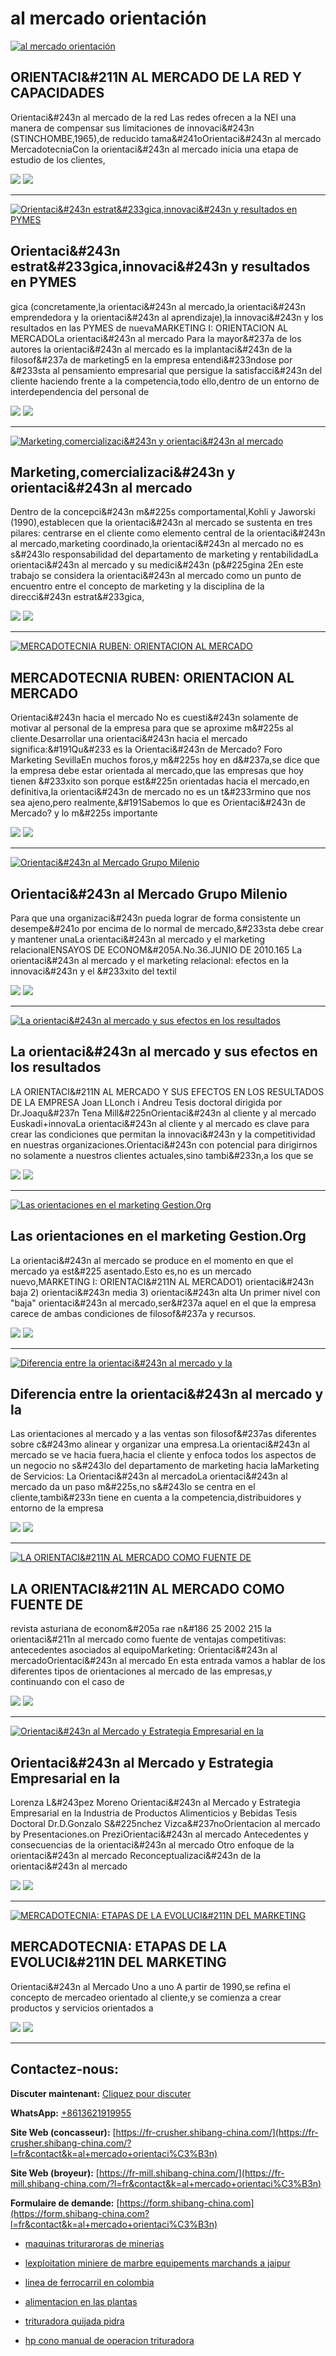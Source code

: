 # al mercado orientación

<a href="https://swt.shibang-china.com/?l=fr&img&k=al+mercado+orientaci%C3%B3n" target="_blank">![al mercado orientación](http://static.shibang-china.com/all-800x300/913.jpg)</a>

## ORIENTACI&#211N AL MERCADO DE LA RED Y CAPACIDADES
Orientaci&#243n al mercado de la red Las redes ofrecen a la NEI una manera de compensar sus limitaciones de innovaci&#243n (STINCHOMBE,1965),de reducido tama&#241oOrientaci&#243n al mercado MercadotecniaCon la orientaci&#243n al mercado inicia una etapa de estudio de los clientes,


<a href="https://whatsapp.shibangsoft.com/WhatsApp.php" target="_blank" title="WhatsApp">![](http://static.shibang-china.com/icon/whatsapp.png)</a> <a href="https://swt.shibang-china.com/?l=fr&icon&k=al+mercado+orientaci%C3%B3n" target="_blank">![](http://static.shibang-china.com/icon/chat-fr.png)</a>

---

<a href="https://swt.shibang-china.com/?l=fr&img&k=al+mercado+orientaci%C3%B3n" target="_blank">![Orientaci&#243n estrat&#233gica,innovaci&#243n y resultados en PYMES](http://static.shibang-china.com/all-800x300/1228.jpg)</a>

## Orientaci&#243n estrat&#233gica,innovaci&#243n y resultados en PYMES
gica (concretamente,la orientaci&#243n al mercado,la orientaci&#243n emprendedora y la orientaci&#243n al aprendizaje),la innovaci&#243n y los resultados en las PYMES de nuevaMARKETING I: ORIENTACION AL MERCADOLa orientaci&#243n al mercado Para la mayor&#237a de los autores la orientaci&#243n al mercado es la implantaci&#243n de la filosof&#237a de marketing5 en la empresa entendi&#233ndose por &#233sta al pensamiento empresarial que persigue la satisfacci&#243n del cliente haciendo frente a la competencia,todo ello,dentro de un entorno de interdependencia del personal de


<a href="https://whatsapp.shibangsoft.com/WhatsApp.php" target="_blank" title="WhatsApp">![](http://static.shibang-china.com/icon/whatsapp.png)</a> <a href="https://swt.shibang-china.com/?l=fr&icon&k=al+mercado+orientaci%C3%B3n" target="_blank">![](http://static.shibang-china.com/icon/chat-fr.png)</a>

---

<a href="https://swt.shibang-china.com/?l=fr&img&k=al+mercado+orientaci%C3%B3n" target="_blank">![Marketing,comercializaci&#243n y orientaci&#243n al mercado](http://static.shibang-china.com/all-800x300/1204.jpg)</a>

## Marketing,comercializaci&#243n y orientaci&#243n al mercado
Dentro de la concepci&#243n m&#225s comportamental,Kohli y Jaworski (1990),establecen que la orientaci&#243n al mercado se sustenta en tres pilares: centrarse en el cliente como elemento central de la orientaci&#243n al mercado,marketing coordinado,la orientaci&#243n al mercado no es s&#243lo responsabilidad del departamento de marketing y rentabilidadLa orientaci&#243n al mercado y su medici&#243n (p&#225gina 2En este trabajo se considera la orientaci&#243n al mercado como un punto de encuentro entre el concepto de marketing y la disciplina de la direcci&#243n estrat&#233gica,


<a href="https://whatsapp.shibangsoft.com/WhatsApp.php" target="_blank" title="WhatsApp">![](http://static.shibang-china.com/icon/whatsapp.png)</a> <a href="https://swt.shibang-china.com/?l=fr&icon&k=al+mercado+orientaci%C3%B3n" target="_blank">![](http://static.shibang-china.com/icon/chat-fr.png)</a>

---

<a href="https://swt.shibang-china.com/?l=fr&img&k=al+mercado+orientaci%C3%B3n" target="_blank">![MERCADOTECNIA RUBEN: ORIENTACION AL MERCADO](http://static.shibang-china.com/all-800x300/50.jpg)</a>

## MERCADOTECNIA RUBEN: ORIENTACION AL MERCADO
Orientaci&#243n hacia el mercado No es cuesti&#243n solamente de motivar al personal de la empresa para que se aproxime m&#225s al cliente.Desarrollar una orientaci&#243n hacia el mercado significa:&#191Qu&#233 es la Orientaci&#243n de Mercado? Foro Marketing SevillaEn muchos foros,y m&#225s hoy en d&#237a,se dice que la empresa debe estar orientada al mercado,que las empresas que hoy tienen &#233xito son porque est&#225n orientadas hacia el mercado,en definitiva,la orientaci&#243n de mercado no es un t&#233rmino que nos sea ajeno,pero realmente,&#191Sabemos lo que es Orientaci&#243n de Mercado? y lo m&#225s importante


<a href="https://whatsapp.shibangsoft.com/WhatsApp.php" target="_blank" title="WhatsApp">![](http://static.shibang-china.com/icon/whatsapp.png)</a> <a href="https://swt.shibang-china.com/?l=fr&icon&k=al+mercado+orientaci%C3%B3n" target="_blank">![](http://static.shibang-china.com/icon/chat-fr.png)</a>

---

<a href="https://swt.shibang-china.com/?l=fr&img&k=al+mercado+orientaci%C3%B3n" target="_blank">![Orientaci&#243n al Mercado Grupo Milenio](http://static.shibang-china.com/all-800x300/1211.jpg)</a>

## Orientaci&#243n al Mercado Grupo Milenio
Para que una organizaci&#243n pueda lograr de forma consistente un desempe&#241o por encima de lo normal de mercado,&#233sta debe crear y mantener unaLa orientaci&#243n al mercado y el marketing relacionalENSAYOS DE ECONOM&#205A.No.36.JUNIO DE 2010.165 La orientaci&#243n al mercado y el marketing relacional: efectos en la innovaci&#243n y el &#233xito del textil


<a href="https://whatsapp.shibangsoft.com/WhatsApp.php" target="_blank" title="WhatsApp">![](http://static.shibang-china.com/icon/whatsapp.png)</a> <a href="https://swt.shibang-china.com/?l=fr&icon&k=al+mercado+orientaci%C3%B3n" target="_blank">![](http://static.shibang-china.com/icon/chat-fr.png)</a>

---

<a href="https://swt.shibang-china.com/?l=fr&img&k=al+mercado+orientaci%C3%B3n" target="_blank">![La orientaci&#243n al mercado y sus efectos en los resultados](http://static.shibang-china.com/all-800x300/1019.jpg)</a>

## La orientaci&#243n al mercado y sus efectos en los resultados
LA ORIENTACI&#211N AL MERCADO Y SUS EFECTOS EN LOS RESULTADOS DE LA EMPRESA Joan LLonch i Andreu Tesis doctoral dirigida por Dr.Joaqu&#237n Tena Mill&#225nOrientaci&#243n al cliente y al mercado Euskadi+innovaLa orientaci&#243n al cliente y al mercado es clave para crear las condiciones que permitan la innovaci&#243n y la competitividad en nuestras organizaciones.Orientaci&#243n con potencial para dirigirnos no solamente a nuestros clientes actuales,sino tambi&#233n,a los que se


<a href="https://whatsapp.shibangsoft.com/WhatsApp.php" target="_blank" title="WhatsApp">![](http://static.shibang-china.com/icon/whatsapp.png)</a> <a href="https://swt.shibang-china.com/?l=fr&icon&k=al+mercado+orientaci%C3%B3n" target="_blank">![](http://static.shibang-china.com/icon/chat-fr.png)</a>

---

<a href="https://swt.shibang-china.com/?l=fr&img&k=al+mercado+orientaci%C3%B3n" target="_blank">![Las orientaciones en el marketing Gestion.Org](http://static.shibang-china.com/all-800x300/1144.jpg)</a>

## Las orientaciones en el marketing Gestion.Org
La orientaci&#243n al mercado se produce en el momento en que el mercado ya est&#225 asentado.Esto es,no es un mercado nuevo,MARKETING I: ORIENTACI&#211N AL MERCADO1) orientaci&#243n baja 2) orientaci&#243n media 3) orientaci&#243n alta Un primer nivel con "baja" orientaci&#243n al mercado,ser&#237a aquel en el que la empresa carece de ambas condiciones de filosof&#237a y recursos.


<a href="https://whatsapp.shibangsoft.com/WhatsApp.php" target="_blank" title="WhatsApp">![](http://static.shibang-china.com/icon/whatsapp.png)</a> <a href="https://swt.shibang-china.com/?l=fr&icon&k=al+mercado+orientaci%C3%B3n" target="_blank">![](http://static.shibang-china.com/icon/chat-fr.png)</a>

---

<a href="https://swt.shibang-china.com/?l=fr&img&k=al+mercado+orientaci%C3%B3n" target="_blank">![Diferencia entre la orientaci&#243n al mercado y la](http://static.shibang-china.com/all-800x300/1447.jpg)</a>

## Diferencia entre la orientaci&#243n al mercado y la
Las orientaciones al mercado y a las ventas son filosof&#237as diferentes sobre c&#243mo alinear y organizar una empresa.La orientaci&#243n al mercado se ve hacia fuera,hacia el cliente y enfoca todos los aspectos de un negocio no s&#243lo del departamento de marketing hacia laMarketing de Servicios: La Orientaci&#243n al mercadoLa orientaci&#243n al mercado da un paso m&#225s,no s&#243lo se centra en el cliente,tambi&#233n tiene en cuenta a la competencia,distribuidores y entorno de la empresa


<a href="https://whatsapp.shibangsoft.com/WhatsApp.php" target="_blank" title="WhatsApp">![](http://static.shibang-china.com/icon/whatsapp.png)</a> <a href="https://swt.shibang-china.com/?l=fr&icon&k=al+mercado+orientaci%C3%B3n" target="_blank">![](http://static.shibang-china.com/icon/chat-fr.png)</a>

---

<a href="https://swt.shibang-china.com/?l=fr&img&k=al+mercado+orientaci%C3%B3n" target="_blank">![LA ORIENTACI&#211N AL MERCADO COMO FUENTE DE](http://static.shibang-china.com/all-800x300/19.jpg)</a>

## LA ORIENTACI&#211N AL MERCADO COMO FUENTE DE
revista asturiana de econom&#205a rae n&#186 25 2002 215 la orientaci&#211n al mercado como fuente de ventajas competitivas: antecedentes asociados al equipoMarketing: Orientaci&#243n al mercadoOrientaci&#243n al mercado En esta entrada vamos a hablar de los diferentes tipos de orientaciones al mercado de las empresas,y continuando con el caso de


<a href="https://whatsapp.shibangsoft.com/WhatsApp.php" target="_blank" title="WhatsApp">![](http://static.shibang-china.com/icon/whatsapp.png)</a> <a href="https://swt.shibang-china.com/?l=fr&icon&k=al+mercado+orientaci%C3%B3n" target="_blank">![](http://static.shibang-china.com/icon/chat-fr.png)</a>

---

<a href="https://swt.shibang-china.com/?l=fr&img&k=al+mercado+orientaci%C3%B3n" target="_blank">![Orientaci&#243n al Mercado y Estrategia Empresarial en la](http://static.shibang-china.com/all-800x300/572.jpg)</a>

## Orientaci&#243n al Mercado y Estrategia Empresarial en la
Lorenza L&#243pez Moreno Orientaci&#243n al Mercado y Estrategia Empresarial en la Industria de Productos Alimenticios y Bebidas Tesis Doctoral Dr.D.Gonzalo S&#225nchez Vizca&#237noOrientacion al mercado by Presentaciones.on PreziOrientaci&#243n al mercado Antecedentes y consecuencias de la orientaci&#243n al mercado Otro enfoque de la orientaci&#243n al mercado Reconceptualizaci&#243n de la orientaci&#243n al mercado


<a href="https://whatsapp.shibangsoft.com/WhatsApp.php" target="_blank" title="WhatsApp">![](http://static.shibang-china.com/icon/whatsapp.png)</a> <a href="https://swt.shibang-china.com/?l=fr&icon&k=al+mercado+orientaci%C3%B3n" target="_blank">![](http://static.shibang-china.com/icon/chat-fr.png)</a>

---

<a href="https://swt.shibang-china.com/?l=fr&img&k=al+mercado+orientaci%C3%B3n" target="_blank">![MERCADOTECNIA: ETAPAS DE LA EVOLUCI&#211N DEL MARKETING](http://static.shibang-china.com/all-800x300/395.jpg)</a>

## MERCADOTECNIA: ETAPAS DE LA EVOLUCI&#211N DEL MARKETING
Orientaci&#243n al Mercado Uno a uno A partir de 1990,se refina el concepto de mercadeo orientado al cliente,y se comienza a crear productos y servicios orientados a

<a href="https://whatsapp.shibangsoft.com/WhatsApp.php" target="_blank" title="WhatsApp">![](http://static.shibang-china.com/icon/whatsapp.png)</a> <a href="https://swt.shibang-china.com/?l=fr&icon&k=al+mercado+orientaci%C3%B3n" target="_blank">![](http://static.shibang-china.com/icon/chat-fr.png)</a>

---
## Contactez-nous:

**Discuter maintenant:** [Cliquez pour discuter](https://swt.shibang-china.com?l=fr&contact&k=al+mercado+orientaci%C3%B3n)

**WhatsApp:**  [+8613621919955](https://whatsapp.shibangsoft.com/WhatsApp.php)

**Site Web (concasseur):** [https://fr-crusher.shibang-china.com/](https://fr-crusher.shibang-china.com/?l=fr&contact&k=al+mercado+orientaci%C3%B3n)

**Site Web (broyeur):** [https://fr-mill.shibang-china.com/](https://fr-mill.shibang-china.com/?l=fr&contact&k=al+mercado+orientaci%C3%B3n)

**Formulaire de demande:** [https://form.shibang-china.com](https://form.shibang-china.com?l=fr&contact&k=al+mercado+orientaci%C3%B3n)

* [maquinas trituraroras de minerias](../62/maquinas%20trituraroras%20de%20minerias.md)

* [lexploitation miniere de marbre equipements marchands a jaipur](../61/lexploitation%20miniere%20de%20marbre%20equipements%20marchands%20a%20jaipur.md)

* [linea de ferrocarril en colombia](../64/linea%20de%20ferrocarril%20en%20colombia.md)

* [alimentacion en las plantas](../64/alimentacion%20en%20las%20plantas.md)

* [trituradora quijada pidra](../64/trituradora%20quijada%20pidra.md)

* [hp cono manual de operacion trituradora](../62/hp%20cono%20manual%20de%20operacion%20trituradora.md)